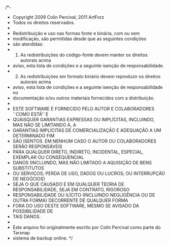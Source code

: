 /*-
 * Copyright 2009 Colin Percival, 2011 ArtForz
 * Todos os direitos reservados.
 *
 * Redistribuição e uso nas formas fonte e binária, com ou sem
 * modificação, são permitidas desde que as seguintes condições
 * são atendidas:
 * 1. As redistribuições do código-fonte devem manter os direitos autorais acima
 * aviso, esta lista de condições e a seguinte isenção de responsabilidade.
 * 2. As redistribuições em formato binário devem reproduzir os direitos autorais acima
 * aviso, esta lista de condições e a seguinte isenção de responsabilidade no
 * documentação e/ou outros materiais fornecidos com a distribuição.
 *
 * ESTE SOFTWARE É FORNECIDO PELO AUTOR E COLABORADORES ``COMO ESTÁ'' E
 * QUAISQUER GARANTIAS EXPRESSAS OU IMPLÍCITAS, INCLUINDO, MAS NÃO SE LIMITANDO A, A
 * GARANTIAS IMPLÍCITAS DE COMERCIALIZAÇÃO E ADEQUAÇÃO A UM DETERMINADO FIM
 * SÃO ISENTOS. EM NENHUM CASO O AUTOR OU COLABORADORES SERÃO RESPONSÁVEIS
 * PARA QUALQUER DIRETO, INDIRETO, INCIDENTAL, ESPECIAL, EXEMPLAR OU CONSEQUENCIAL
 * DANOS (INCLUINDO, MAS NÃO LIMITADO A AQUISIÇÃO DE BENS SUBSTITUTOS
 * OU SERVIÇOS; PERDA DE USO, DADOS OU LUCROS; OU INTERRUPÇÃO DE NEGÓCIOS)
 * SEJA O QUE CAUSADO E EM QUALQUER TEORIA DE RESPONSABILIDADE, SEJA EM CONTRATO, RIGOROSO
 * RESPONSABILIDADE OU ILÍCITO (INCLUINDO NEGLIGÊNCIA OU DE OUTRA FORMA) DECORRENTE DE QUALQUER FORMA
 * FORA DO USO DESTE SOFTWARE, MESMO SE AVISADO DA POSSIBILIDADE DE
 * TAIS DANOS.
 *
 * Este arquivo foi originalmente escrito por Colin Percival como parte do Tarsnap
 * sistema de backup online.
 */

